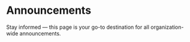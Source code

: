 # Announcements

Stay informed — this page is your go-to destination for all organization-wide announcements.
